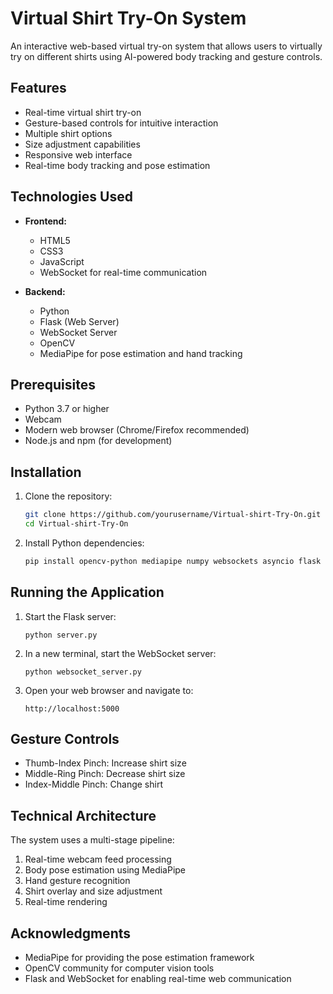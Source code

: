 # Virtual Shirt Try-On System

An interactive web-based virtual try-on system that allows users to virtually try on different shirts using AI-powered body tracking and gesture controls.

## Features

- Real-time virtual shirt try-on
- Gesture-based controls for intuitive interaction
- Multiple shirt options
- Size adjustment capabilities
- Responsive web interface
- Real-time body tracking and pose estimation

## Technologies Used

- **Frontend:**
  - HTML5
  - CSS3
  - JavaScript
  - WebSocket for real-time communication

- **Backend:**
  - Python
  - Flask (Web Server)
  - WebSocket Server
  - OpenCV
  - MediaPipe for pose estimation and hand tracking

## Prerequisites

- Python 3.7 or higher
- Webcam
- Modern web browser (Chrome/Firefox recommended)
- Node.js and npm (for development)

## Installation

1. Clone the repository:
   ```bash
   git clone https://github.com/yourusername/Virtual-shirt-Try-On.git
   cd Virtual-shirt-Try-On

2. Install Python dependencies:
   ```bash
   pip install opencv-python mediapipe numpy websockets asyncio flask
   
## Running the Application
1. Start the Flask server:
   
   ```
   python server.py
   ```
2. In a new terminal, start the WebSocket server:
   
   ```
   python websocket_server.py
   ```
3. Open your web browser and navigate to:
   
   ```
   http://localhost:5000
   ```
## Gesture Controls
- Thumb-Index Pinch: Increase shirt size
- Middle-Ring Pinch: Decrease shirt size
- Index-Middle Pinch: Change shirt

## Technical Architecture
The system uses a multi-stage pipeline:

1. Real-time webcam feed processing
2. Body pose estimation using MediaPipe
3. Hand gesture recognition
4. Shirt overlay and size adjustment
5. Real-time rendering

## Acknowledgments
- MediaPipe for providing the pose estimation framework
- OpenCV community for computer vision tools
- Flask and WebSocket for enabling real-time web communication
